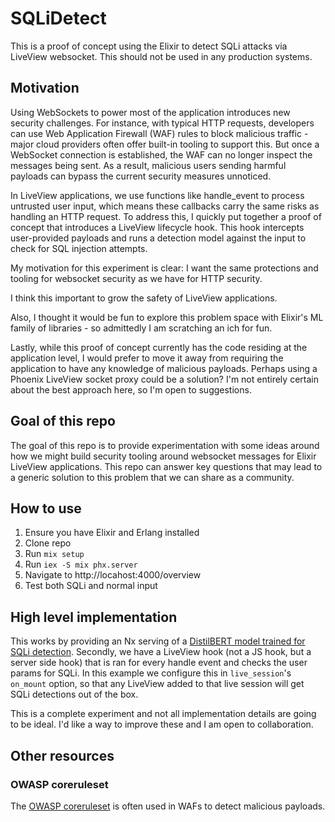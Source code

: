 # SQLiDetect

This is a proof of concept using the Elixir to detect SQLi attacks via LiveView
websocket. This should not be used in any production systems.

## Motivation

Using WebSockets to power most of the application introduces new security
challenges. For instance, with typical HTTP requests, developers can use Web
Application Firewall (WAF) rules to block malicious traffic - major cloud
providers often offer built-in tooling to support this. But once a WebSocket
connection is established, the WAF can no longer inspect the messages being
sent. As a result, malicious users sending harmful payloads can bypass the
current security measures unnoticed.

In LiveView applications, we use functions like handle_event to process
untrusted user input, which means these callbacks carry the same risks as
handling an HTTP request. To address this, I quickly put together a proof of
concept that introduces a LiveView lifecycle hook. This hook intercepts
user-provided payloads and runs a detection model against the input to check
for SQL injection attempts.

My motivation for this experiment is clear: I want the same protections and
tooling for websocket security as we have for HTTP security.

I think this important to grow the safety of LiveView applications.

Also, I thought it would be fun to explore this problem space with Elixir's
ML family of libraries - so admittedly I am scratching an ich for fun.

Lastly, while this proof of concept currently has the code residing at the application level, I would prefer to move it away from requiring the application to have any knowledge of malicious payloads. Perhaps using a Phoenix LiveView socket proxy could be a solution? I'm not entirely certain about the best approach here, so I'm open to suggestions.

## Goal of this repo

The goal of this repo is to provide experimentation with some ideas around how
we might build security tooling around websocket messages for Elixir LiveView
applications. This repo can answer key questions that may lead to a generic
solution to this problem that we can share as a community.

## How to use

1. Ensure you have Elixir and Erlang installed
1. Clone repo
1. Run `mix setup`
1. Run `iex -S mix phx.server`
1. Navigate to http://locahost:4000/overview
1. Test both SQLi and normal input

## High level implementation

This works by providing an Nx serving of a [DistilBERT model trained for SQLi detection](https://huggingface.co/cybersectony/sql-injection-attack-detection-distilbert).
Secondly, we have a LiveView hook (not a JS hook, but a server side
hook) that is ran for every handle event and checks the user params for SQLi.
In this example we configure this in `live_session`'s `on_mount` option, so that
any LiveView added to that live session will get SQLi detections out of the box.

This is a complete experiment and not all implementation details are going to
be ideal. I'd like a way to improve these and I am open to collaboration.

## Other resources

### OWASP coreruleset

The [OWASP coreruleset](https://github.com/coreruleset/coreruleset) is often
used in WAFs to detect malicious payloads.
